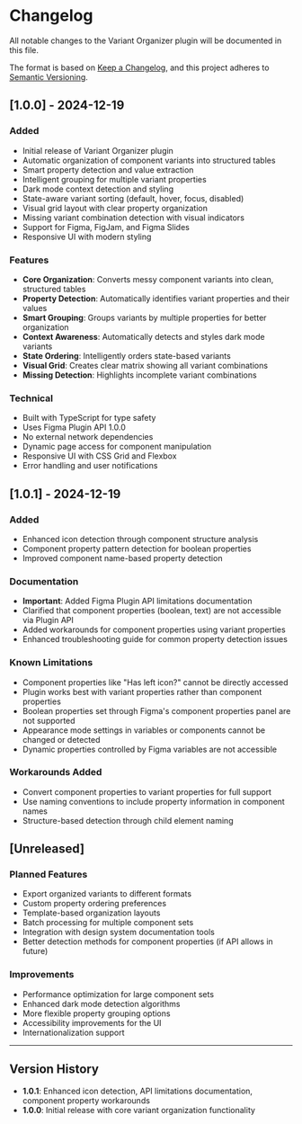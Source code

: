 # Changelog

All notable changes to the Variant Organizer plugin will be documented in this file.

The format is based on [Keep a Changelog](https://keepachangelog.com/en/1.0.0/),
and this project adheres to [Semantic Versioning](https://semver.org/spec/v2.0.0.html).

## [1.0.0] - 2024-12-19

### Added
- Initial release of Variant Organizer plugin
- Automatic organization of component variants into structured tables
- Smart property detection and value extraction
- Intelligent grouping for multiple variant properties
- Dark mode context detection and styling
- State-aware variant sorting (default, hover, focus, disabled)
- Visual grid layout with clear property organization
- Missing variant combination detection with visual indicators
- Support for Figma, FigJam, and Figma Slides
- Responsive UI with modern styling

### Features
- **Core Organization**: Converts messy component variants into clean, structured tables
- **Property Detection**: Automatically identifies variant properties and their values
- **Smart Grouping**: Groups variants by multiple properties for better organization
- **Context Awareness**: Automatically detects and styles dark mode variants
- **State Ordering**: Intelligently orders state-based variants
- **Visual Grid**: Creates clear matrix showing all variant combinations
- **Missing Detection**: Highlights incomplete variant combinations

### Technical
- Built with TypeScript for type safety
- Uses Figma Plugin API 1.0.0
- No external network dependencies
- Dynamic page access for component manipulation
- Responsive UI with CSS Grid and Flexbox
- Error handling and user notifications

## [1.0.1] - 2024-12-19

### Added
- Enhanced icon detection through component structure analysis
- Component property pattern detection for boolean properties
- Improved component name-based property detection

### Documentation
- **Important**: Added Figma Plugin API limitations documentation
- Clarified that component properties (boolean, text) are not accessible via Plugin API
- Added workarounds for component properties using variant properties
- Enhanced troubleshooting guide for common property detection issues

### Known Limitations
- Component properties like "Has left icon?" cannot be directly accessed
- Plugin works best with variant properties rather than component properties
- Boolean properties set through Figma's component properties panel are not supported
- Appearance mode settings in variables or components cannot be changed or detected
- Dynamic properties controlled by Figma variables are not accessible

### Workarounds Added
- Convert component properties to variant properties for full support
- Use naming conventions to include property information in component names
- Structure-based detection through child element naming

## [Unreleased]

### Planned Features
- Export organized variants to different formats
- Custom property ordering preferences
- Template-based organization layouts
- Batch processing for multiple component sets
- Integration with design system documentation tools
- Better detection methods for component properties (if API allows in future)

### Improvements
- Performance optimization for large component sets
- Enhanced dark mode detection algorithms
- More flexible property grouping options
- Accessibility improvements for the UI
- Internationalization support

---

## Version History

- **1.0.1**: Enhanced icon detection, API limitations documentation, component property workarounds
- **1.0.0**: Initial release with core variant organization functionality
